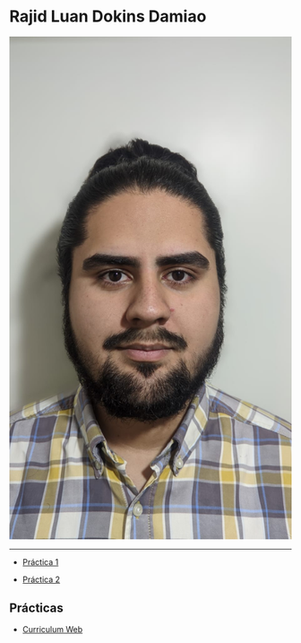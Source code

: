 # Rajid Luan Dokins Damiao
 ![Foto](/IMG%20-%20copia/Foto%20formal.jpg)

---

- [Práctica 1](/Entregas-Practicas/practica-1.md)

- [Práctica 2](/Entregas-Practicas/practica-2.md)

## Prácticas
- [Curriculum Web](https://rjddd.github.io/EntregasYPracticas/cv-web/#inicio)